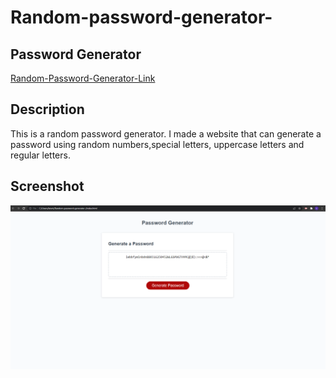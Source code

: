 # Random-password-generator-

## Password Generator

[Random-Password-Generator-Link](https://github.com/kevinlam11/Random-password-generator-)

## Description

This is a random password generator. I made a website that can generate a password using random numbers,special letters, uppercase letters and regular letters.

## Screenshot

![My password page ](./assets/Password-Generator.png)

